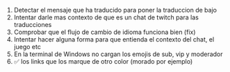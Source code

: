 1. Detectar el mensaje que ha traducido para poner la traduccion de bajo
2. Intentar darle mas contexto de que es un chat de twitch para las traducciones
3. Comprobar que el flujo de cambio de idioma funciona bien (fix)
4. Intentar hacer alguna forma para que entienda el contexto del chat, el juego etc
5. En la terminal de Windows no cargan los emojis de sub, vip y moderador
6. ✅ los links que los marque de otro color (morado por ejemplo)
